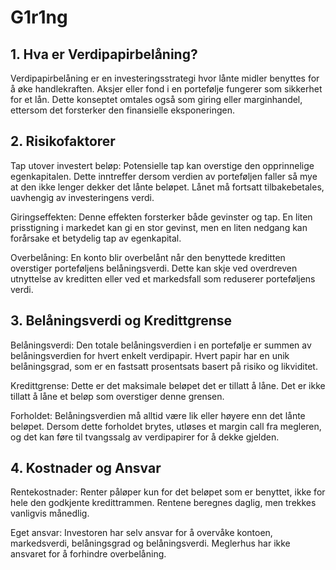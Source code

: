 # G1r1ng

## 1. Hva er Verdipapirbelåning?
Verdipapirbelåning er en investeringsstrategi hvor lånte midler benyttes for å øke handlekraften. Aksjer eller fond i en portefølje fungerer som sikkerhet for et lån. Dette konseptet omtales også som giring eller marginhandel, ettersom det forsterker den finansielle eksponeringen.

## 2. Risikofaktorer
Tap utover investert beløp: Potensielle tap kan overstige den opprinnelige egenkapitalen. Dette inntreffer dersom verdien av porteføljen faller så mye at den ikke lenger dekker det lånte beløpet. Lånet må fortsatt tilbakebetales, uavhengig av investeringens verdi.

Giringseffekten: Denne effekten forsterker både gevinster og tap. En liten prisstigning i markedet kan gi en stor gevinst, men en liten nedgang kan forårsake et betydelig tap av egenkapital.

Overbelåning: En konto blir overbelånt når den benyttede kreditten overstiger porteføljens belåningsverdi. Dette kan skje ved overdreven utnyttelse av kreditten eller ved et markedsfall som reduserer porteføljens verdi.

## 3. Belåningsverdi og Kredittgrense
Belåningsverdi: Den totale belåningsverdien i en portefølje er summen av belåningsverdien for hvert enkelt verdipapir. Hvert papir har en unik belåningsgrad, som er en fastsatt prosentsats basert på risiko og likviditet.

Kredittgrense: Dette er det maksimale beløpet det er tillatt å låne. Det er ikke tillatt å låne et beløp som overstiger denne grensen.

Forholdet: Belåningsverdien må alltid være lik eller høyere enn det lånte beløpet. Dersom dette forholdet brytes, utløses et margin call fra megleren, og det kan føre til tvangssalg av verdipapirer for å dekke gjelden.

## 4. Kostnader og Ansvar
Rentekostnader: Renter påløper kun for det beløpet som er benyttet, ikke for hele den godkjente kredittrammen. Rentene beregnes daglig, men trekkes vanligvis månedlig.

Eget ansvar: Investoren har selv ansvar for å overvåke kontoen, markedsverdi, belåningsgrad og belåningsverdi. Meglerhus har ikke ansvaret for å forhindre overbelåning.
